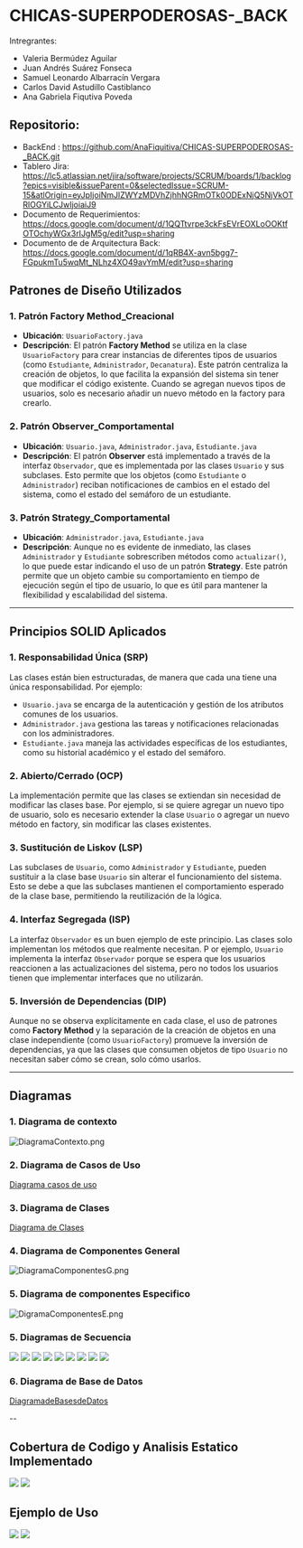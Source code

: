 # CHICAS-SUPERPODEROSAS-_BACK
Intregrantes:
- Valeria Bermúdez Aguilar 
- Juan Andrés Suárez Fonseca 
- Samuel Leonardo Albarracín Vergara 
- Carlos David Astudillo Castiblanco 
- Ana Gabriela Fiqutiva Poveda
## Repositorio: 
- BackEnd : https://github.com/AnaFiquitiva/CHICAS-SUPERPODEROSAS-_BACK.git
- Tablero Jira: https://lc5.atlassian.net/jira/software/projects/SCRUM/boards/1/backlog?epics=visible&issueParent=0&selectedIssue=SCRUM-15&atlOrigin=eyJpIjoiNmJlZWYzMDVhZjhhNGRmOTk0ODExNjQ5NjVkOTRlOGYiLCJwIjoiaiJ9
- Documento de Requerimientos: https://docs.google.com/document/d/1QQTtvrpe3ckFsEVrEOXLoOOKtfOTOchyWGx3rIJgM5g/edit?usp=sharing
- Documento de de Arquitectura Back: https://docs.google.com/document/d/1qRB4X-avn5bgg7-FGpukmTu5wqMt_NLhz4XO49avYmM/edit?usp=sharing

## Patrones de Diseño Utilizados

### 1. **Patrón Factory Method_Creacional**
- **Ubicación**: `UsuarioFactory.java`
- **Descripción**: El patrón **Factory Method** se utiliza en la clase `UsuarioFactory` para crear instancias de diferentes
tipos de usuarios (como `Estudiante`, `Administrador`, `Decanatura`). Este patrón centraliza la creación de objetos, lo que facilita la expansión 
del sistema sin tener que modificar el código existente. Cuando se agregan nuevos tipos de usuarios, solo es necesario añadir un nuevo método en la 
factory para crearlo.

### 2. **Patrón Observer_Comportamental**
- **Ubicación**: `Usuario.java`, `Administrador.java`, `Estudiante.java`
- **Descripción**: El patrón **Observer** está implementado a través de la interfaz `Observador`, que es implementada por las clases `Usuario` y sus 
subclases. Esto permite que los objetos (como `Estudiante` o `Administrador`) reciban notificaciones de cambios en el estado del sistema, como el 
estado del semáforo de un estudiante.
    
### 3. **Patrón Strategy_Comportamental**
- **Ubicación**: `Administrador.java`, `Estudiante.java`
- **Descripción**: Aunque no es evidente de inmediato, las clases `Administrador` y `Estudiante` sobrescriben métodos como `actualizar()`, lo que puede 
estar indicando el uso de un patrón **Strategy**. Este patrón permite que un objeto cambie su comportamiento en tiempo de ejecución según el tipo de usuario, 
lo que es útil para mantener la flexibilidad y escalabilidad del sistema.

---

## Principios SOLID Aplicados

### 1. **Responsabilidad Única (SRP)**
Las clases están bien estructuradas, de manera que cada una tiene una única responsabilidad. Por ejemplo:
- `Usuario.java` se encarga de la autenticación y gestión de los atributos comunes de los usuarios.
- `Administrador.java` gestiona las tareas y notificaciones relacionadas con los administradores.
- `Estudiante.java` maneja las actividades específicas de los estudiantes, como su historial académico y el estado del semáforo.

### 2. **Abierto/Cerrado (OCP)**
La implementación permite que las clases se extiendan sin necesidad de modificar las clases base. Por ejemplo, 
si se quiere agregar un nuevo tipo de usuario, solo es necesario extender la clase `Usuario` o agregar un nuevo método en factory, 
sin modificar las clases existentes.

### 3. **Sustitución de Liskov (LSP)**
Las subclases de `Usuario`, como `Administrador` y `Estudiante`, pueden sustituir a la clase base `Usuario` sin alterar el funcionamiento del sistema. 
Esto se debe a que las subclases mantienen el comportamiento esperado de la clase base, permitiendo la reutilización de la lógica.

### 4. **Interfaz Segregada (ISP)**
La interfaz `Observador` es un buen ejemplo de este principio. Las clases solo implementan los métodos que realmente necesitan. P
or ejemplo, `Usuario` implementa la interfaz `Observador` porque se espera que los usuarios reaccionen a las actualizaciones del sistema, 
pero no todos los usuarios tienen que implementar interfaces que no utilizarán.

### 5. **Inversión de Dependencias (DIP)**
Aunque no se observa explícitamente en cada clase, el uso de patrones como **Factory Method** y la separación de la creación de objetos en una clase 
independiente (como `UsuarioFactory`) promueve la inversión de dependencias, ya que las clases que consumen objetos de tipo `Usuario` no necesitan 
saber cómo se crean, solo cómo usarlos.

--- 
## Diagramas 

### 1. Diagrama de contexto 
![DiagramaContexto.png](docs/UML/DiagramaContexto.png)
### 2. Diagrama de Casos de Uso 
[Diagrama casos de uso ](docs/UML/Diagrama%20casos%20de%20uso.pdf)
### 3. Diagrama de Clases 
[Diagrama de Clases](docs/UML/Proyecto%20DOSW_DiagramaClases.pdf)
### 4. Diagrama de Componentes General
![DiagramaComponentesG.png](docs/UML/DiagramaComponentesG.png)
### 5. Diagrama de componentes Especifico
![DigramaComponentesE.png](docs/UML/DigramaComponentesE.png)

### 5. Diagramas de Secuencia
![](docs/UML/agregarEstudiante.png)
![](docs/UML/aprobarSolicitud.png)
![](docs/UML/calcularEstado.png)
![](docs/UML/cambiarEstado.png)
![](docs/UML/crearSolicitud.png)
![](docs/UML/ejecutarCambioHorario.png)
![](docs/UML/esEstadoValido.png)
![](docs/UML/puedeTransicionarA.png)
![](docs/UML/rechazarSolicitud.png)
### 6. Diagrama de Base de Datos 
[DiagramadeBasesdeDatos](docs/UML/DiagramadeBasesdeDatos.pdf)

-- 
## Cobertura de Codigo y Analisis Estatico Implementado
![](docs/imagenes/jacoco.png)
![](docs/imagenes/SonarQube.png)

## Ejemplo de Uso 

![](docs/imagenes/main.png)
![](docs/imagenes/main1.png)












